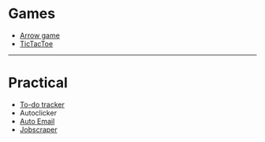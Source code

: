 # Games

<ul>
  <li><a href='https://github.com/jspoh/arrow_game'>Arrow game</a></li>
  <li><a href='https://github.com/jspoh/tictactoe'>TicTacToe</a></li>  
</ul>

<hr>

# Practical

<ul>
  <li><a href='https://github.com/jspoh/todo_tracker'>To-do tracker</a></li>
  <li><a href-'https://github.com/jspoh/automation/blob/main/autoclicker.py'>Autoclicker</a></li>
  <li><a href='https://github.com/jspoh/automation/blob/main/auto_email.py'>Auto Email</a></li>
  <li><a href='https://github.com/jspoh/jobscraper'>Jobscraper</a></li>
</ul>
